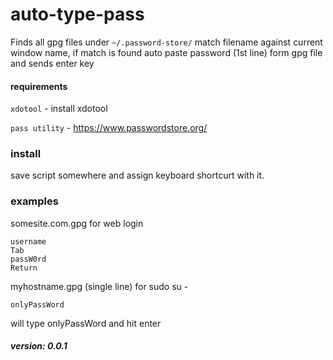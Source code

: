 # auto-type-pass

Finds all gpg files under ```~/.password-store/```
match filename against current window name, if match is found auto paste password (1st line) form gpg file and sends enter key

#### requirements
```xdotool``` - install xdotool

```pass utility``` - https://www.passwordstore.org/

### install
save script somewhere and assign keyboard shortcurt with it.

### examples
somesite.com.gpg for web login
```
username
Tab
passW0rd
Return
```

myhostname.gpg (single line) for sudo su -
```
onlyPassWord
```
will type onlyPassWord and hit enter 

##### version: 0.0.1


